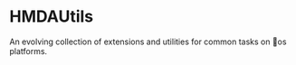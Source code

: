 # HMDAUtils

An evolving collection of extensions and utilities for common tasks on os platforms.


